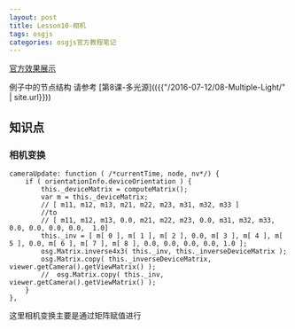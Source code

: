 ```yaml
---
layout: post
title: Lesson10-相机
tags: osgjs
categories: osgjs官方教程笔记
---
```

[官方效果展示](http://codepen.io/osgjs/pen/lyEnJ)

例子中的节点结构 请参考 [第8课-多光源](({{"/2016-07-12/08-Multiple-Light/" | site.url}}))

## 知识点

### 相机变换

```
cameraUpdate: function ( /*currentTime, node, nv*/) {
    if ( orientationInfo.deviceOrientation ) {
        this._deviceMatrix = computeMatrix();
        var m = this._deviceMatrix;
        // [ m11, m12, m13, m21, m22, m23, m31, m32, m33 ]
        //to
        // [ m11, m12, m13, 0.0, m21, m22, m23, 0.0, m31, m32, m33, 0.0, 0.0, 0.0, 0.0,  1.0]
        this._inv = [ m[ 0 ], m[ 1 ], m[ 2 ], 0.0, m[ 3 ], m[ 4 ], m[ 5 ], 0.0, m[ 6 ], m[ 7 ], m[ 8 ], 0.0, 0.0, 0.0, 0.0, 1.0 ];
        osg.Matrix.inverse4x3( this._inv, this._inverseDeviceMatrix );
        osg.Matrix.copy( this._inverseDeviceMatrix, viewer.getCamera().getViewMatrix() );
        //  osg.Matrix.copy( this._inv, viewer.getCamera().getViewMatrix() );
    }
},
```
这里相机变换主要是通过矩阵赋值进行
